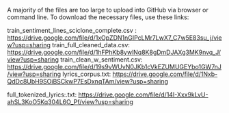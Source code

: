 
A majority of the files are too large to upload into GitHub via browser or command line. To download the necessary files, use these links:


train_sentiment_lines_sciclone_complete.csv : https://drive.google.com/file/d/1xOpZDN1nGIPcLMr7LwX7_C7w5E83su_j/view?usp=sharing
train_full_cleaned_data.csv: https://drive.google.com/file/d/1hFPhKb8ywlNq8K8gDmDJAXg3MK9nvq_J/view?usp=sharing
train_clean_w_sentiment.csv: https://drive.google.com/file/d/19s9vWUvN0JKb1cVkEZUMUGEYbo1GW7nJ/view?usp=sharing
lyrics_corpus.txt: https://drive.google.com/file/d/1Nxb-QdDc8UbH9SOiBSCkwP7EsDxnqTAm/view?usp=sharing

full_tokenized_lyrics:.txt: https://drive.google.com/file/d/14I-Xxx9kLvU-ahSL3KoO5Kq304L6O_Pf/view?usp=sharing
